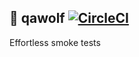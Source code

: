 ## 🐺 qawolf [![CircleCI](https://circleci.com/gh/jperl/qawolf.svg?style=svg&circle-token=abb412f04ff4170b8c929bbfb37bc1662c5573c5)](https://circleci.com/gh/jperl/qawolf)

Effortless smoke tests
